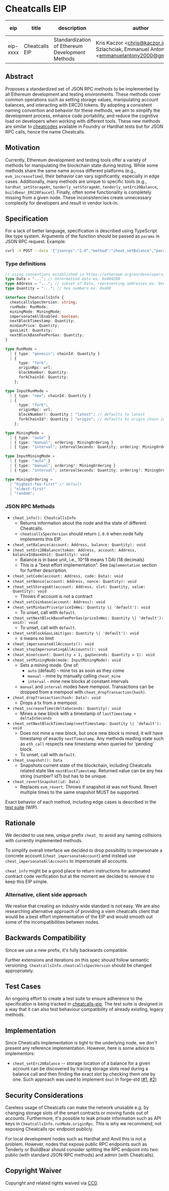 # Cheatcalls EIP

| eip | title          | description | author                                                                                        | type | category  | status | created    | discussions-to |
|-----|----------------|-------------|-----------------------------------------------------------------------------------------------|------|-----------|--------|------------|----------------|
| eip-xxxx | Cheatcalls EIP | Standardization of Ethereum Development Methods | Kris Kaczor \<chris@kaczor.io\>, Piotr Szlachciak, Emmanuel Antony \<emmanuelantony2000@gmail.com\> | Standards Track | Interface | Draft | 2024-11-12 | <To be submitted after> |

## Abstract

Proposes a standardized set of JSON RPC methods to be implemented by all Ethereum development and testing environments. These methods cover common operations such as setting storage values, manipulating account balances, and interacting with ERC20 tokens. By adopting a consistent naming convention and behavior for these methods, we aim to simplify the development process, enhance code portability, and reduce the cognitive load on developers when working with different tools.
These new methods are similar to [cheatcodes](https://book.getfoundry.sh/forge/cheatcodes) available in Foundry or Hardhat tests but for JSON RPC calls, hence the name Cheatcalls.

## Motivation

Currently, Ethereum development and testing tools offer a variety of methods for manipulating the blockchain state during testing. While some methods share the same name across different platforms (e.g., `evm_increaseTime`), their behavior can vary significantly, especially in edge cases. Additionally, many methods are unique to specific tools (e.g., `hardhat_setStorageAt`, `tenderly_setStorageAt`, `tenderly_setErc20Balance`, `buildbear_ERC20Faucet`). Finally, often some functionality is completely missing from a given node. These inconsistencies create unnecessary complexity for developers and result in vendor lock-in.

## Specification

For a lack of better language, specification is described using TypeScript like type system. Arguments of the function should be passed as `params` in JSON RPC request. Example:

```sh
curl -X POST --data '{"jsonrpc":"2.0","method":"cheat_setBalance","params":["0x407d73d8a49eeb85d32cf465507dd71d507100c1", "0xDE0B6B3A7640000"],"id":1}'
```


### Type definitions

```typescript
// using conventions established in https://ethereum.org/en/developers/docs/apis/json-rpc/#conventions
type Data = "..."; // Unformatted data ex. 0x004200
type Address = "..."; // subset of Data, representing addresses ex. 0x6b175474e89094c44da98b954eedeac495271d0f
type Quantity = "..."; // hex numbers ex. 0x400

interface CheatcallsInfo {
  cheatcallsSpecVersion: string;
  runMode: RunMode;
  miningMode: MiningMode;
  impersonateAllEnabled: boolean;
  nextBlockTimestamp: Quantity;
  minGasPrice: Quantity;
  gasLimit: Quantity;
  nextBlockBaseFeePerGas: Quantity;
}

type RunMode =
  | { type: "genesis"; chainId: Quantity }
  | {
      type: "fork";
      originRpc: url;
      blockNumber: Quantity;
      forkChainId: Quantity;
    };

type InputRunMode =
  | { type: "new"; chainId: Quantity }
  | {
      type: "fork";
      originRpc: url;
      blockNumber?: Quantity | "latest"; // defaults to latest
      forkChainId?: Quantity | "origin"; // defaults to origin chain id
    };

type MiningMode =
  | { type: "auto" }
  | { type: "manual"; ordering: MiningOrdering }
  | { type: "interval"; intervalSeconds: Quantity; ordering: MiningOrdering };

type InputMiningMode =
  | { type: "auto" }
  | { type: "manual"; ordering?: MiningOrdering }
  | { type: "interval"; intervalSeconds: Quantity; ordering?: MiningOrdering };

type MiningOrdering =
  | "highest-fee-first" // default
  | "oldest-first"
  | "random";
```

### JSON RPC Methods

* `cheat_info(): CheatcallsInfo`
  * Returns information about the node and the state of different Cheatcalls.
  * `cheatcallsSpecVersion` should return `1.0.0` when node fully implements this EIP.
* `cheat_setBalance(account: Address, balance: Quantity): void`
* `cheat_setErc20Balance(token: Address, account: Address, balanceInBaseUnit: Quantity): void`
  * Balance is in base unit, i.e., 10^18 means 1 DAI (18 decimals)
  * This is a "best effort implementation". See `Implementation` section for further description.
* `cheat_setCode(account: Address, code: Data): void`
* `cheat_setNonce(account: Address, nonce: Quantity): void`
* `cheat_setStorageAt(account: Address, slot: Quantity, value: Quantity): void`
  * Throws if account is not a contract
* `cheat_setCoinbase(account: Address): void`
* `cheat_setMinGasPrice(priceInWei: Quantity \| 'default'): void`
  * To unset, call with `default`.
* `cheat_setNextBlockBaseFeePerGas(priceInWei: Quantity \| 'default'): void): void`
  * To unset, call with `default`.
* `cheat_setBlockGasLimit(gas: Quantity \| 'default'): void`
  * `0` means no limit
* `cheat_impersonateAllAccounts(): void`
* `cheat_stopImpersonatingAllAccounts(): void`
* `cheat_mine(count: Quantity = 1, gapSeconds: Quantity = 1): void`
* `cheat_setMiningMode(mode: InputMiningMode): void`
  * Sets a mining mode. One of:
    * `auto` (default) - mine txs as soon as they come
    * `manual` - mine by manually calling `cheat_mine`
    * `interval` - mine new blocks at constant intervals
  * `manual` and `interval` modes have mempool. Transactions can be dropped from a mempool with `cheat_dropTransaction(hash)`.
* `cheat_dropTransaction(hash: Data): void`
  * Drops a tx from a mempool.
* `cheat_increaseTime(deltaSeconds: Quantity): void`
  * Mines a new block with a timestamp of `lastTimestamp + deltaInSeconds`
* `cheat_setNextBlockTimestamp(nextTimestamp: Quantity \| 'default'): void`
  * Does not mine a new block, but once new block is mined, it will have timestamp of exactly `nextTimestamp`. Any methods reading state such as `eth_call` respects new timestamp when queried for 'pending' block.
  * To unset, call with `default`.
* `cheat_snapshot(): Data`
  * Snapshots current state of the blockchain, including Cheatcalls related state like `nextBlockTimestamp`. Returned value can be any hex string (number? id?) but has to be unique.
* `cheat_revertSnapshot(id: Data)`
  * Replaces `evm_revert`. Throws if snapshot id was not found. Revert multiple times to the same snapshot MUST be supported.

Exact behavior of each method, including edge cases is described in the [test suite](https://github.com/krzkaczor/cheatcalls-eip/tree/main/spec-tests) (WIP).

## Rationale

We decided to use new, unique prefix `cheat_` to avoid any naming collisions with currently implemented methods.

To simplify overall interface we decided to drop possibility to impersonate a concrete account (`cheat_impersonateAccount`) amd instead use `cheat_impersonateAllAccounts` to impersonate all accounts.

`cheat_info` might be a good place to return instructions for automated contract code verification but at the moment we decided to remove it to keep this EIP simple.

### Alternative, client side approach

We realise that creating an industry wide standard is not easy. We are also researching alternative approach of providing a viem cheatcalls client that would
be a best effort implementation of the EIP and would smooth out some of the incompatibilities between nodes.

## Backwards Compatibility

Since we use a new prefix, it's fully backwards compatible.

Further extensions and iterations on this spec should follow semantic versioning. `CheatcallsInfo.cheatcallsSpecVersion` should be changed appropriately.

## Test Cases

An ongoing effort to create a test suite to ensure adherence to the specification is being tracked in [cheatcalls-eip](https://github.com/krzkaczor/cheatcalls-eip). The test suite is designed in a way that it can also test behaviour compatibility of already existing, legacy methods.

## Implementation

Since Cheatcalls implementation is tight to the underlying node, we don't present any reference implementation. However, here is some advice to implementors:
* `cheat_setErc20Balance` -- storage location of a balance for a given account can be discovered by tracing storage slots read during a balance call and then finding the exact slot by checking them one by one. Such approach was used to implement `deal` in forge-std ([#1](https://github.com/foundry-rs/forge-std/blob/ee000c6c27859065d7b3da6047345607c1d94a0d/src/StdCheats.sol#L734), [#2](https://github.com/foundry-rs/forge-std/blob/master/src/StdStorage.sol))

## Security Considerations

Careless usage of Cheatcalls can make the network unusable e.g. by changing storage slots of the smart contracts or moving funds out of accounts. Furthermore, it's possible to leak private information such as API keys in `CheatcallsInfo.runMode.originRpc`. This is why we recommend, not exposing Cheatcalls rpc endpoint publicly.

For local development nodes such as Hardhat and Anvil this is not a problem. However, nodes that expose public RPC endpoints such as Tenderly or BuildBear should consider splitting the RPC endpoint into two: public (with standard JSON-RPC methods) and admin (with Cheatcalls).

## Copyright Waiver

Copyright and related rights waived via [CC0](https://creativecommons.org/publicdomain/zero/1.0/).
